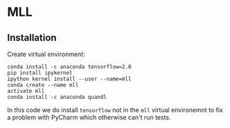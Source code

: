# MLL

## Installation

Create virtual environment:

```
conda install -c anaconda tensorflow=2.0
pip install ipykernel
ipython kernel install --user --name=mll
conda create --name mll
activate mll
conda install -c anaconda quandl
```
In this code we do install `tensorflow` not in the `mll` virtual environemnt to fix a problem with PyCharm which otherwise can't run tests.
